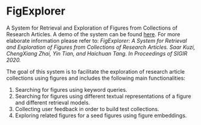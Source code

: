 # FigExplorer
A System for Retrieval and Exploration of Figures from Collections of Research Articles.
A demo of the system can be found [here](http://figuresearch.web.illinois.edu/).
For more elaborate information please refer to:
*FigExplorer: A System for Retrieval and Exploration of Figures from Collections of Research Articles. Saar Kuzi, ChengXiang Zhai, Yin Tian, and Haichuan Tang. In Proceedings of SIGIR 2020.*


The goal of this system is to facilitate the exploration of research article collections using figures and includes the following main functionalities:

1. Searching for figures using keyword queries.
2. Searching for figures using different textual representations of a figure and different retrieval models.
3. Collecting user feedback in order to build test collections.
4. Exploring related figures for a seed figures using figure embeddings.
